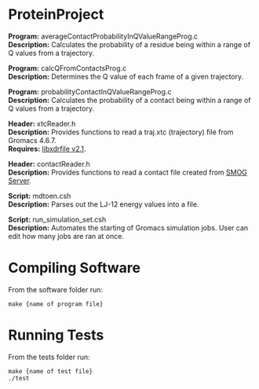 # ProteinProject
**Program:** averageContactProbabilityInQValueRangeProg.c  
**Description:** Calculates the probability of a residue being within a range of Q values from a trajectory.

**Program:** calcQFromContactsProg.c  
**Description:** Determines the Q value of each frame of a given trajectory.

**Program:** probabilityContactInQValueRangeProg.c  
**Description:** Calculates the probability of a contact being within a range of Q values from a trajectory.

**Header:** xtcReader.h  
**Description:** Provides functions to read a traj.xtc (trajectory) file from Gromacs 4.6.7.  
**Requires:** [libxdrfile v2.1](https://github.com/wesbarnett/libxdrfile/tree/2.1).

**Header:** contactReader.h  
**Description:** Provides functions to read a contact file created from [SMOG Server](http://smog-server.org).

**Script:** mdtoen.csh  
**Description:** Parses out the LJ-12 energy values into a file.

**Script:** run_simulation_set.csh  
**Description:** Automates the starting of Gromacs simulation jobs.  User can edit how many jobs are ran at once.  

# Compiling Software
From the software folder run:
```
make {name of program file}
```

# Running Tests
From the tests folder run:
```
make {name of test file}
./test
```